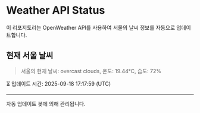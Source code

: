 
# Weather API Status

이 리포지토리는 OpenWeather API를 사용하여 서울의 날씨 정보를 자동으로 업데이트합니다.

## 현재 서울 날씨
> 서울의 현재 날씨: overcast clouds, 온도: 19.44°C, 습도: 72%

⏳ 업데이트 시간: 2025-09-18 17:17:59 (UTC)

---
자동 업데이트 봇에 의해 관리됩니다.
